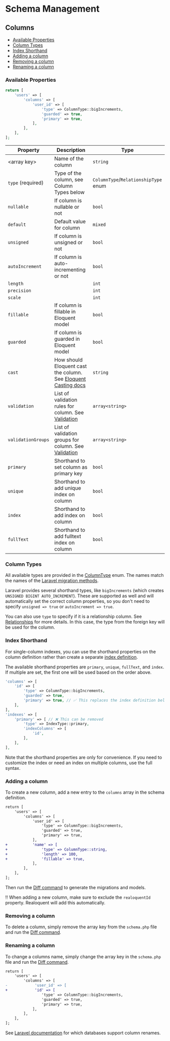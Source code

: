 # Schema Management
## Columns

* [Available Properties](#available-properties)
* [Column Types](#column-types)
* [Index Shorthand](#index-shorthand)
* [Adding a column](#adding-a-column)
* [Removing a column](#removing-a-column)
* [Renaming a column](#renaming-a-column)

### Available Properties

```php
return [
    'users' => [
        'columns' => [
            'user_id' => [
                'type' => ColumnType::bigIncrements,
                'guarded' => true,
                'primary' => true,
            ],
        ],
    ],
];
```

| Property           | Description                                                                                                                         | Type                                 |
|--------------------|-------------------------------------------------------------------------------------------------------------------------------------|--------------------------------------|
| \<array key\>      | Name of the column                                                                                                                  | `string`                             |
| `type` (required)  | Type of the column, see Column Types below                                                                                          | `ColumnType`/`RelationshipType` enum |
| `nullable`         | If column is nullable or not                                                                                                        | `bool`                               |
| `default`          | Default value for column                                                                                                            | `mixed`                              |
| `unsigned`         | If column is unsigned or not                                                                                                        | `bool`                               |
| `autoIncrement`    | If column is auto-incrementing or not                                                                                               | `bool`                               |
| `length`           |                                                                                                                                     | `int`                                |
| `precision`        |                                                                                                                                     | `int`                                |
| `scale`            |                                                                                                                                     | `int`                                |
| `fillable`         | If column is fillable in Eloquent model                                                                                             | `bool`                               |
| `guarded`          | If column is guarded in Eloquent model                                                                                              | `bool`                               |
| `cast`             | How should Eloquent cast the column. See [Eloquent Casting docs](https://laravel.com/docs/10.x/eloquent-mutators#attribute-casting) | `string`                             |
| `validation`       | List of validation rules for column. See [Validation](../eloquent/validation.md)                                                    | `array<string>`                      |
| `validationGroups` | List of validation groups for column. See [Validation](../eloquent/validation.md)                                                   | `array<string>`                      |
| `primary`          | Shorthand to set column as primary key                                                                                              | `bool`                               |
| `unique`           | Shorthand to add unique index on column                                                                                             | `bool`                               |
| `index`            | Shorthand to add index on column                                                                                                    | `bool`                               |
| `fullText`         | Shorthand to add fulltext index on column                                                                                           | `bool`                               |

### Column Types

All available types are provided in the [ColumnType](../../src/Enums/ColumnType.php) enum. The names match the names of the [Laravel migration methods](https://laravel.com/docs/10.x/migrations#available-column-types).

Laravel provides several shorthand types, like `bigIncrements` (which creates `UNSIGNED BIGINT AUTO_INCREMENT`). These are supported as well and will 
automatically set the correct column properties, so you don't need to specify `unsigned => true` or `autoIncrement => true`.

You can also use `type` to specify if it is a relationship column. See [Relationships](../eloquent/relationships.md) for more 
details. In this case, the type from the foreign key will be used for the column.

### Index Shorthand

For single-column indexes, you can use the shorthand properties on the column definition rather than create a separate [index definition](indexes.md).

The available shorthand properties are `primary`, `unique`, `fullText`, and `index`. If multiple are set, the first one will be used based on the order above.

```php 
'columns' => [
    'id' => [
        'type' => ColumnType::bigIncrements,
        'guarded' => true,
        'primary' => true, // ✅ This replaces the index definition below
    ],
],
'indexes' => [
    'primary' => [ // ❌ This can be removed
        'type' => IndexType::primary,
        'indexColumns' => [
            'id',
        ],
    ],
],
```

Note that the shorthand properties are only for convenience. If you need to customize the index or need an index on multiple columns, use the full syntax.

### Adding a column

To create a new column, add a new entry to the `columns` array in the schema definition.

```diff
return [
    'users' => [
        'columns' => [
            'user_id' => [
                'type' => ColumnType::bigIncrements,
                'guarded' => true,
                'primary' => true,
            ],
+           'name' => [
+               'type' => ColumnType::string,
+               'length' => 100,
+               'fillable' => true,
            ],
        ],
    ],
];
```

Then run the [Diff command](../commands/diff.md) to generate the migrations and models.

‼️ When adding a new column, make sure to exclude the `realoquentId` property. Realoquent will add this automatically.

### Removing a column
To delete a column, simply remove the array key from the `schema.php` file and run the [Diff command](../commands/diff.md).

### Renaming a column
To change a columns name, simply change the array key in the `schema.php` file and run the [Diff command](../commands/diff.md).

```diff
return [
    'users' => [
        'columns' => [
-            'user_id' => [
+            'id' => [
                'type' => ColumnType::bigIncrements,
                'guarded' => true,
                'primary' => true,
            ],
        ],
    ],
];
```

See [Laravel documentation](https://laravel.com/docs/10.x/migrations#renaming-columns) for which databases support column renames.
